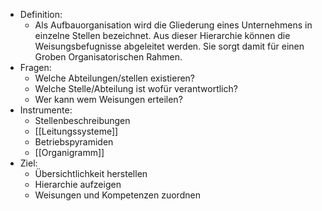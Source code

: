 - Definition:
	- Als Aufbauorganisation wird die Gliederung eines Unternehmens in einzelne Stellen bezeichnet. Aus dieser Hierarchie können die Weisungsbefugnisse abgeleitet werden. Sie sorgt damit für einen Groben Organisatorischen Rahmen.
- Fragen:
	- Welche Abteilungen/stellen existieren?
	- Welche Stelle/Abteilung ist wofür verantwortlich?
	- Wer kann wem Weisungen erteilen?
- Instrumente:
	- Stellenbeschreibungen
	- [[Leitungssysteme]]
	- Betriebspyramiden
	- [[Organigramm]]
- Ziel:
	- Übersichtlichkeit herstellen
	- Hierarchie aufzeigen
	- Weisungen und Kompetenzen zuordnen